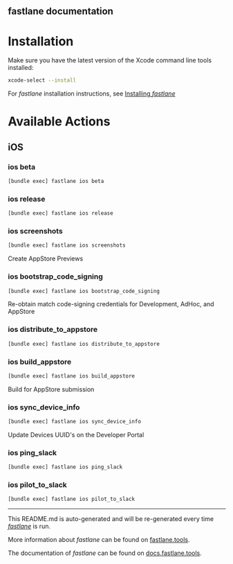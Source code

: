 fastlane documentation
----

# Installation

Make sure you have the latest version of the Xcode command line tools installed:

```sh
xcode-select --install
```

For _fastlane_ installation instructions, see [Installing _fastlane_](https://docs.fastlane.tools/#installing-fastlane)

# Available Actions

## iOS

### ios beta

```sh
[bundle exec] fastlane ios beta
```



### ios release

```sh
[bundle exec] fastlane ios release
```



### ios screenshots

```sh
[bundle exec] fastlane ios screenshots
```

Create AppStore Previews

### ios bootstrap_code_signing

```sh
[bundle exec] fastlane ios bootstrap_code_signing
```

Re-obtain match code-signing credentials for Development, AdHoc, and AppStore

### ios distribute_to_appstore

```sh
[bundle exec] fastlane ios distribute_to_appstore
```



### ios build_appstore

```sh
[bundle exec] fastlane ios build_appstore
```

Build for AppStore submission

### ios sync_device_info

```sh
[bundle exec] fastlane ios sync_device_info
```

Update Devices UUID's on the Developer Portal

### ios ping_slack

```sh
[bundle exec] fastlane ios ping_slack
```



### ios pilot_to_slack

```sh
[bundle exec] fastlane ios pilot_to_slack
```



----

This README.md is auto-generated and will be re-generated every time [_fastlane_](https://fastlane.tools) is run.

More information about _fastlane_ can be found on [fastlane.tools](https://fastlane.tools).

The documentation of _fastlane_ can be found on [docs.fastlane.tools](https://docs.fastlane.tools).
